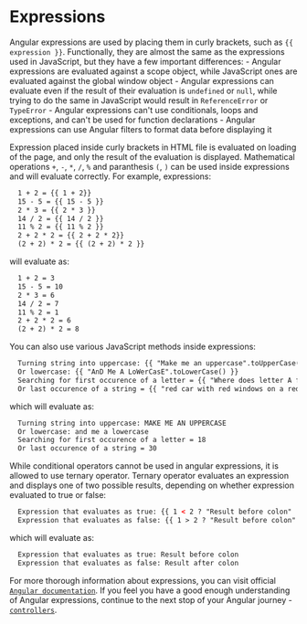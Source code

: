 # Expressions

Angular expressions are used by placing them in curly brackets, such as `{{ expression }}`. Functionally, they are almost the same as the expressions used in JavaScript, but they have a few important differences:
	-	Angular expressions are evaluated against a scope object, while JavaScript ones are evaluated against the global window object
	-	Angular expressions can evaluate even if the result of their evaluation is `undefined` or `null`, while trying to do the same in JavaScript would result in `ReferenceError` or `TypeError`
	-	Angular expressions can't use conditionals, loops and exceptions, and can't be used for function declarations
	-	Angular expressions can use Angular filters to format data before displaying it

Expression placed inside curly brackets in HTML file is evaluated on loading of the page, and only the result of the evaluation is displayed. Mathematical operations `+`, `-`, `*`, `/`, `%` and paranthesis `(`, `)` can be used inside expressions and will evaluate correctly. For example, expressions:
	
```html
  1 + 2 = {{ 1 + 2}}
  15 - 5 = {{ 15 - 5 }}
  2 * 3 = {{ 2 * 3 }}
  14 / 2 = {{ 14 / 2 }}
  11 % 2 = {{ 11 % 2 }}
  2 + 2 * 2 = {{ 2 + 2 * 2}}
  (2 + 2) * 2 = {{ (2 + 2) * 2 }}
```

will evaluate as:

```html
  1 + 2 = 3
  15 - 5 = 10
  2 * 3 = 6
  14 / 2 = 7
  11 % 2 = 1
  2 + 2 * 2 = 6
  (2 + 2) * 2 = 8
```

You can also use various JavaScript methods inside expressions:

```html
  Turning string into uppercase: {{ "Make me an uppercase".toUpperCase() }}
  Or lowercase: {{ "AnD Me A LoWerCasE".toLowerCase() }}
  Searching for first occurence of a letter = {{ "Where does letter A first appear?".indexOf('A') }}
  Or last occurence of a string = {{ "red car with red windows on a red road".lastIndexOf('red') }}
```

which will evaluate as:

```html
  Turning string into uppercase: MAKE ME AN UPPERCASE
  Or lowercase: and me a lowercase
  Searching for first occurence of a letter = 18
  Or last occurence of a string = 30
```

While conditional operators cannot be used in angular expressions, it is allowed to use ternary operator. Ternary operator evaluates an expression and displays one of two possible results, depending on whether expression evaluated to true or false:

```html
  Expression that evaluates as true: {{ 1 < 2 ? "Result before colon" : "Result after colon"}}
  Expression that evaluates as false: {{ 1 > 2 ? "Result before colon" : "Result after colon" }}
```

which will evaluate as:

```html
  Expression that evaluates as true: Result before colon
  Expression that evaluates as false: Result after colon
```

For more thorough information about expressions, you can visit official [`Angular documentation`](https://docs.angularjs.org/guide/expression). If you feel you have a good enough understanding of Angular expressions, continue to the next stop of your Angular journey - [`controllers`](https://github.com/Tweety-FER/in2ngPlayground/blob/master/tutorial/angular/controllers.md).